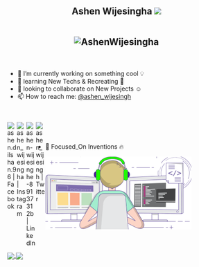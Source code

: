 <!--## Hi I'm Ashen Wijesingha. <img src="https://media.giphy.com/media/hvRJCLFzcasrR4ia7z/giphy.gif" width="25px">-->

<h2 align="center">Ashen Wijesingha <img src="https://media.giphy.com/media/hvRJCLFzcasrR4ia7z/giphy.gif" width="25px">  
 <br>
  <br>
<p align="center"> <img src="https://komarev.com/ghpvc/?username=AshenWijesingha" alt="AshenWijesingha" /> </p>

</h2>
 
<br>

 - 🔭 I’m currently working on something cool :bulb: 
 - 🌱 learning New Techs & Recreating :construction:  
 - 👯 looking to collaborate on New Projects ☺
 - 📫 How to reach me: [@ashen_wijesingh](https://twitter.com/ashen_wijesingh)
 
<br>

[<img align="left" alt="ashen.dilshan.96 | Facebook" width="22px" src="https://cdn.jsdelivr.net/npm/simple-icons@v3/icons/facebook.svg" />][facebook]
[<img align="left" alt="ashen_wijesingha | Instagram" width="22px" src="https://cdn.jsdelivr.net/npm/simple-icons@v3/icons/instagram.svg" />][instagram]
[<img align="left" alt="ashen-wijesinghe-89137312b | LinkedIn" width="22px" src="https://cdn.jsdelivr.net/npm/simple-icons@v3/icons/linkedin.svg" />][linkedin]
[<img align="left" alt="ashen_wijesingh | Twitter" width="22px" src="https://cdn.jsdelivr.net/npm/simple-icons@v3/icons/twitter.svg" />][twitter]

<br>
<br>

- :dart: Focused_On Inventions :fire: 

 ![enter image description here](https://raw.githubusercontent.com/AshenWijesingha/AshenWijesingha/main/gif1.gif)

<br>

<!--![AshenWijesingha's GitHub Stats](https://github-readme-stats.vercel.app/api?username=AshenWijesingha&show_icons=true&hide_border=true)
![Anurag's github stats](https://github-readme-stats.vercel.app/api?username=AshenWijesingha&show_icons=true&theme=graywhite)
[![Top Langs](https://github-readme-stats.vercel.app/api/top-langs/?username=AshenWijesingha)](https://github.com/AshenWijesingha/github-readme-stats)
-->
<br>

<a href="https://github.com/AshenWijesingha/github-readme-stats">
  <img align="center" src="https://github-readme-stats.vercel.app/api?username=AshenWijesingha&show_icons=true&theme=graywhite" />
</a>
<a href="https://github.com/AshenWijesingha/github-readme-stats">
  <img align="center" src="https://github-readme-stats.vercel.app/api/top-langs/?username=AshenWijesingha" />
</a>

<!--
![Git Hub Contribution](https://user-images.githubusercontent.com/34527100/94196273-bebe8b80-fed1-11ea-9b26-7672c725a6fd.jpg)
-->

[twitter]: https://twitter.com/ashen_wijesingh
[instagram]: https://instagram.com/ashen_wijesingha
[linkedin]: https://linkedin.com/in/ashen-wijesinghe-89137312b/
[facebook]: https://www.facebook.com/ashen.dilshan.96

